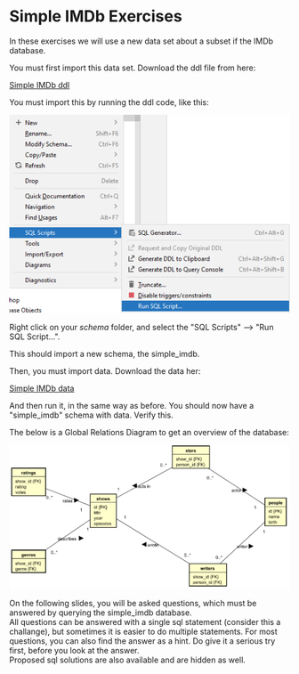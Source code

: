 # Simple IMDb Exercises
In these exercises we will use a new data set about a subset if the IMDb database.

You must first import this data set. Download the ddl file from here:

[Simple IMDb ddl](IMDB_shows_DDL.sql)

You must import this by running the ddl code, like this:

![](run.png)

Right click on your _schema_ folder, and select the "SQL Scripts" --> "Run SQL Script...".

This should import a new schema, the simple_imdb.

Then, you must import data. Download the data her:

[Simple IMDb data](https://drive.google.com/file/d/1QqTU-o-n-Fe4X9LoIhrJtLMNhlq7OQZH/view?usp=sharing)

And then run it, in the same way as before. You should now have a "simple_imdb" schema with data. Verify this.

The below is a Global Relations Diagram to get an overview of the database:

![](imdb-13.png)

On the following slides, you will be asked questions, which must be answered by querying the simple_imdb database.\
All questions can be answered with a single sql statement (consider this a challange), but sometimes it is easier to do multiple statements.
For most questions, you can also find the answer as a hint. Do give it a serious try first, before you look at the answer. \
Proposed sql solutions are also available and are hidden as well.